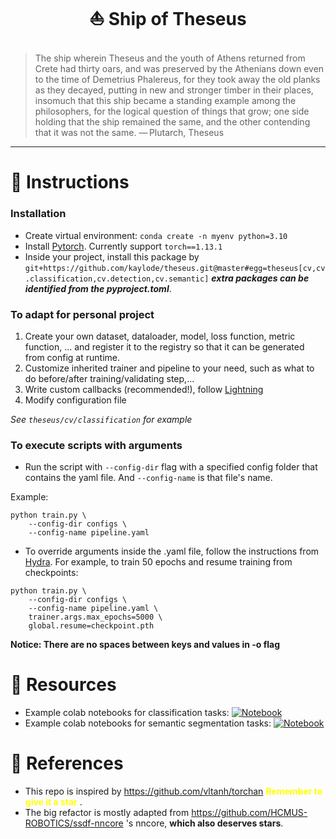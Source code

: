 # <p align="center"> :sailboat: Ship of Theseus </p>

> The ship wherein Theseus and the youth of Athens returned from Crete had thirty oars, and was preserved by the Athenians down even to the time of Demetrius Phalereus, for they took away the old planks as they decayed, putting in new and stronger timber in their places, insomuch that this ship became a standing example among the philosophers, for the logical question of things that grow; one side holding that the ship remained the same, and the other contending that it was not the same.
> — Plutarch, Theseus

-------------------------------------------------------


# :pencil: Instructions

### Installation
- Create virtual environment: `conda create -n myenv python=3.10`
- Install [Pytorch](https://pytorch.org/). Currently support `torch==1.13.1`
- Inside your project, install this package by `git+https://github.com/kaylode/theseus.git@master#egg=theseus[cv,cv.classification,cv.detection,cv.semantic]`
***extra packages can be identified from the pyproject.toml***.

### To adapt for personal project
1. Create your own dataset, dataloader, model, loss function, metric function, ... and register it to the registry so that it can be generated from config at runtime.
2. Customize inherited trainer and pipeline to your need, such as what to do before/after training/validating step,...
3. Write custom callbacks (recommended!), follow [Lightning](https://lightning.ai/docs/pytorch/latest/) 
4. Modify configuration file

*See ```theseus/cv/classification``` for example*

### To execute scripts with arguments
- Run the script with `--config-dir` flag with a specified config folder that contains the yaml file. And `--config-name` is that file's name.

Example:
```
python train.py \
    --config-dir configs \
    --config-name pipeline.yaml
```

- To override arguments inside the .yaml file, follow the instructions from [Hydra](https://hydra.cc/docs/intro/). For example, to train 50 epochs and resume training from checkpoints:

```
python train.py \
    --config-dir configs \
    --config-name pipeline.yaml \
    trainer.args.max_epochs=5000 \
    global.resume=checkpoint.pth
```
**Notice: There are no spaces between keys and values in -o flag**


# :school_satchel: Resources
- Example colab notebooks for classification tasks: [![Notebook](https://colab.research.google.com/assets/colab-badge.svg)](https://colab.research.google.com/drive/1mZmT1B5zI1j_0w1MbP-kq8_Tbcx_tIFq?usp=sharing)
- Example colab notebooks for semantic segmentation tasks: [![Notebook](https://colab.research.google.com/assets/colab-badge.svg)](https://colab.research.google.com/drive/1VlR1JolMmEX2OtNLvzfnHhHAfI4lJ-Qo?usp=sharing)

# :blue_book: References
- This repo is inspired by https://github.com/vltanh/torchan <span style="color:yellow"> **Remember to give it a star** </span>.
- The big refactor is mostly adapted from https://github.com/HCMUS-ROBOTICS/ssdf-nncore 's nncore, **which also deserves stars**.
